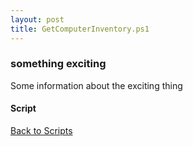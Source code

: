 ```yaml
---
layout: post
title: GetComputerInventory.ps1
---
```


### something exciting

Some information about the exciting thing

#### Script

<script src="https://gist-it.appspot.com/github.com/BanterBoy/scripts-blog/blob/master/PowerShell/scripts/information/GetComputerInventory.ps1" crossorigin="anonymous"></script>

<a href="/menu/_pages/scripts.html">Back to Scripts</a>
